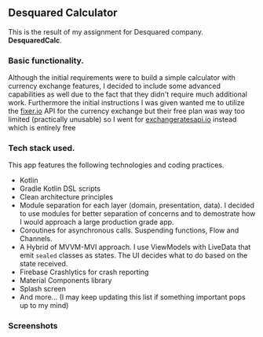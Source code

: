 Desquared Calculator
-------------------------

This is the result of my assignment for Desquared company. **DesquaredCalc**. 

### Basic functionality.
Although the initial requirements were to build a simple calculator with currency exchange features, I decided to include some advanced capabilities as well due to the fact that they didn't require much additional work.
Furthermore the initial instructions I was given wanted me to utilize the [fixer.io](https://fixer.io/) API for the currency exchange but their free plan was way too limited (practically unusable) so I went for [exchangeratesapi.io](https://exchangeratesapi.io/) instead which is entirely free

### Tech stack used.

This app features the following technologies and coding practices.

- Kotlin
- Gradle Kotlin DSL scripts
- Clean architecture principles
- Module separation for each layer (domain, presentation, data). I decided to use modules for better separation of concerns and to demostrate how I would approach a large production grade app.
- Coroutines for asynchronous calls. Suspending functions, Flow and Channels.
- A Hybrid of MVVM-MVI approach. I use ViewModels with LiveData that emit `sealed` classes as states. The UI decides what to do based on the state received.
- Firebase Crashlytics for crash reporting
- Material Components library
- Splash screen
- And more... (I may keep updating this list if something important pops up to my mind)

### Screenshots



